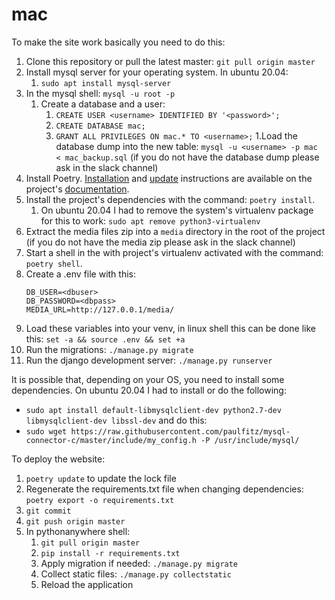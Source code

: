 # mac

To make the site work basically you need to do this:

1. Clone this repository or pull the latest master: `git pull origin master`
1. Install mysql server for your operating system. In ubuntu 20.04:
    1. `sudo apt install mysql-server`
1. In the mysql shell: `mysql -u root -p`
    1. Create a database and a user:
        1. `CREATE USER <username> IDENTIFIED BY '<password>';`
        1. `CREATE DATABASE mac;`
        1. `GRANT ALL PRIVILEGES ON mac.* TO <username>;`
1.Load the database dump into the new table: `mysql -u <username> -p mac < mac_backup.sql` (if you do not have the database dump please ask in the slack channel)
1. Install Poetry. [Installation](https://python-poetry.org/docs/#installation) and [update](https://python-poetry.org/docs/#updating-poetry) instructions are available on the project's [documentation](https://python-poetry.org/docs/).
1. Install the project's dependencies with the command: `poetry install`.
    1. On ubuntu 20.04 I had to remove the system's virtualenv package for this to work:
        ```sudo apt remove python3-virtualenv```
1. Extract the media files zip into a `media` directory in the root of the project (if you do not have the media zip please ask in the slack channel)
1. Start a shell in the with project's virtualenv activated with the command: `poetry shell`.
1. Create a .env file with this:
    ```
    DB_USER=<dbuser>
    DB_PASSWORD=<dbpass>
    MEDIA_URL=http://127.0.0.1/media/
    ```
1. Load these variables into your venv, in linux shell this can be done like this: `set -a && source .env && set +a`
1. Run the migrations: `./manage.py migrate`
1. Run the django development server: `./manage.py runserver`

It is possible that, depending on your OS, you need to install some dependencies. On ubuntu 20.04 I had to install or do the following:
- `sudo apt install default-libmysqlclient-dev python2.7-dev libmysqlclient-dev libssl-dev`
and do this:
- `sudo wget https://raw.githubusercontent.com/paulfitz/mysql-connector-c/master/include/my_config.h -P /usr/include/mysql/`

To deploy the website:

1. `poetry update` to update the lock file
1. Regenerate the requirements.txt file when changing dependencies: `poetry export -o requirements.txt`
1. `git commit`
1. `git push origin master`
1. In pythonanywhere shell:
    1. `git pull origin master`
    1. `pip install -r requirements.txt`
    1. Apply migration if needed: `./manage.py migrate`
    1. Collect static files: `./manage.py collectstatic`
    1. Reload the application